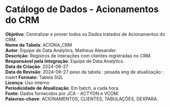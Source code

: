 # Catálogo de Dados - Acionamentos do CRM

**Objetivo**: Centralizar e prover todos os Dados tratados de Acionamentos do CRM.  
**Nome da Tabela**: ACIONA_CRM  
**Autor**: Equipe de Data Analytics, Matheus Alexander.  
**Descrição**: Registros de interações com clientes registradas no CRM.  
**Responsável pela Integração**: Equipe de Data Analytics.  
**Data de Criação**: 2024-06-27  
**Data de Revisão**: 2024-06-27 
peso da tabela : pesada
eng de atualização : insert
**Formato**: Tabela SQL  
**Licença**: Uso interno  
**Periodicidade de Atualização**: Em batch, a cada hora.  
**Fonte**: Dados fornecidos por JCA - ACTYON e VCOM.  
**Palavras-chave**: ACIONAMENTOS, CLIENTES, TABULAÇÕES, DEXPARA.  
